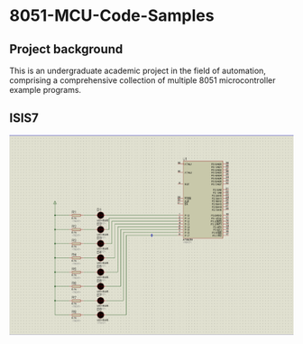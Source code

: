 # 8051-MCU-Code-Samples
## Project background
This is an undergraduate academic project in the field of automation, comprising a comprehensive collection of multiple 8051 microcontroller example programs.  
## ISIS7
<img src="img-storage/8051.png" alt="image1" style="zoom: 67%;" />
